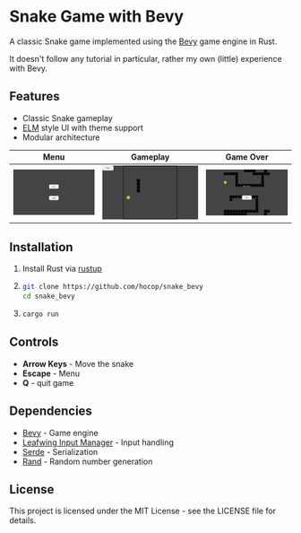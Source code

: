 # Snake Game with Bevy

A classic Snake game implemented using the [Bevy](https://bevyengine.org/) game engine in Rust.

It doesn't follow any tutorial in particular, rather my own (little) experience with Bevy.

## Features

- Classic Snake gameplay
- [ELM](https://guide.elm-lang.org/architecture) style UI with theme support
- Modular architecture

Menu | Gameplay | Game Over
:-------------------------:|:-------------------------:|:-------------------------:
![Gameplay](screenshots/menu.png) | ![Menu](screenshots/gameplay.png) | ![Game Over](screenshots/game_over.png)


## Installation

1. Install Rust via [rustup](https://rustup.rs/)
2. ```bash
   git clone https://github.com/hocop/snake_bevy
   cd snake_bevy
   ```
3. ```bash
   cargo run
   ```

## Controls

- **Arrow Keys** - Move the snake
- **Escape** - Menu
- **Q** - quit game

## Dependencies

- [Bevy](https://github.com/bevyengine/bevy) - Game engine
- [Leafwing Input Manager](https://github.com/Leafwing-Studios/leafwing-input-manager) - Input handling
- [Serde](https://github.com/serde-rs/serde) - Serialization
- [Rand](https://github.com/rust-random/rand) - Random number generation

## License

This project is licensed under the MIT License - see the LICENSE file for details.
